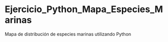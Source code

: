 # Ejercicio_Python_Mapa_Especies_Marinas
Mapa de distribución de especies marinas utilizando Python
